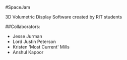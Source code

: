 #SpaceJam

3D Volumetric Display Software created by RIT students

##Collaborators:
* Jesse Jurman
* Lord Justin Peterson
* Kristen 'Most Current' Mills 
* Anshul Kapoor
